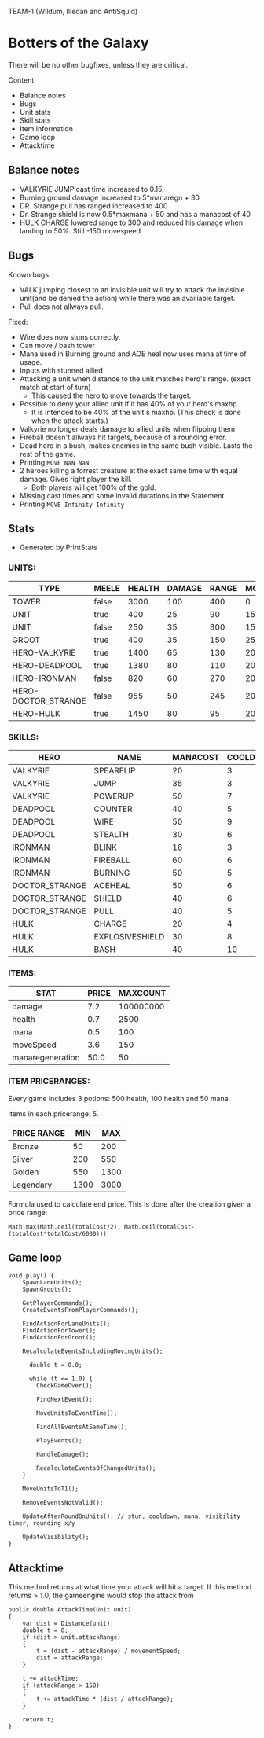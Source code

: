 TEAM-1 (Wildum, Illedan and AntiSquid)
# Botters of the Galaxy

There will be no other bugfixes, unless they are critical.

Content:
- Balance notes
- Bugs
- Unit stats
- Skill stats
- Item information
- Game loop
- Attacktime

## Balance notes
- VALKYRIE JUMP cast time increased to 0.15. 
- Burning ground damage increased to 5*manaregn + 30
- DR. Strange pull has ranged increased to 400
- Dr. Strange shield is now 0.5*maxmana + 50 and has a manacost of 40
- HULK CHARGE lowered range to 300 and reduced his damage when landing to 50%. Still -150 movespeed

## Bugs

Known bugs:
- VALK jumping closest to an invisible unit will try to attack the invisible unit(and be denied the action) while there was an availiable target.
- Pull does not allways pull. 

Fixed:
- Wire does now stuns correctly.
- Can move / bash tower
- Mana used in Burning ground and AOE heal now uses mana at time of usage.
- Inputs with stunned allied
- Attacking a unit when distance to the unit matches hero's range. (exact match at start of turn)
	- This caused the hero to move towards the target.
- Possible to deny your allied unit if it has 40% of your hero's maxhp. 
   - It is intended to be 40% of the unit's maxhp. (This check is done when the attack starts.)
- Valkyrie no longer deals damage to allied units when flipping them
- Fireball doesn't allways hit targets, because of a rounding error.
- Dead hero in a bush, makes enemies in the same bush visible. Lasts the rest of the game.
- Printing `MOVE NaN NaN`
- 2 heroes killing a forrest creature at the exact same time with equal damage. Gives right player the kill.
   - Both players will get 100% of the gold.
- Missing cast times and some invalid durations in the Statement.
- Printing `MOVE Infinity Infinity`

## Stats
 - Generated by PrintStats
 
### UNITS:

|TYPE|MEELE|HEALTH|DAMAGE|RANGE|MOVESPEED|ATTACKTIME|GOLD|MANA|MANAREG|
|--|--|--|--|--|--|--|--|--|--|
|TOWER|false|3000|100|400|0|0.2|0|0|0|
|UNIT|true|400|25|90|150|0.2|30|0|0|
|UNIT|false|250|35|300|150|0.2|50|0|0|
|GROOT|true|400|35|150|250|0.2|100|0|0|
|HERO-VALKYRIE|true|1400|65|130|200|0.1|300|155|2|
|HERO-DEADPOOL|true|1380|80|110|200|0.1|300|100|1|
|HERO-IRONMAN|false|820|60|270|200|0.1|300|200|2|
|HERO-DOCTOR_STRANGE|false|955|50|245|200|0.1|300|300|2|
|HERO-HULK|true|1450|80|95|200|0.1|300|90|1|

### SKILLS:

|HERO|NAME|MANACOST|COOLDOWN|DURATION|CASTTIME|RANGE|TARGETTYPE|TARGETTEAM|
|--|--|--|--|--|--|--|--|--|
|VALKYRIE|SPEARFLIP|20|3|1|0.0|155|UNIT|BOTH|
|VALKYRIE|JUMP|35|3|1|0.15|250|POSITION|ENEMY|
|VALKYRIE|POWERUP|50|7|4|0.0|0|SELF|NONE|
|DEADPOOL|COUNTER|40|5|1|0.0|350|SELF|ENEMY|
|DEADPOOL|WIRE|50|9|2|0.0|200|POSITION|ENEMY|
|DEADPOOL|STEALTH|30|6|5|1.0|0|POSITION|NONE|
|IRONMAN|BLINK|16|3|1|0.05|200|POSITION|NONE|
|IRONMAN|FIREBALL|60|6|1|0.0|900|POSITION|ENEMY|
|IRONMAN|BURNING|50|5|1|0.01|250|POSITION|ENEMY|
|DOCTOR_STRANGE|AOEHEAL|50|6|1|0.01|250|POSITION|ALLIED|
|DOCTOR_STRANGE|SHIELD|40|6|3|0.0|500|UNIT|ALLIED|
|DOCTOR_STRANGE|PULL|40|5|1|0.1|400|UNIT|BOTH|
|HULK|CHARGE|20|4|1|0.05|300|UNIT|ENEMY|
|HULK|EXPLOSIVESHIELD|30|8|4|0.0|100|SELF|ENEMY|
|HULK|BASH|40|10|2|0.1|150|UNIT|ENEMY|

### ITEMS:

|STAT|PRICE|MAXCOUNT|
|--|--|--|
|damage|7.2|100000000|
|health|0.7|2500|
|mana|0.5|100|
|moveSpeed|3.6|150|
|manaregeneration|50.0|50|

### ITEM PRICERANGES:

Every game includes 3 potions: 500 health, 100 health and 50 mana.

Items in each pricerange: 5.


|PRICE RANGE|MIN|MAX|
|--|--|--|
|Bronze|50|200|
|Silver|200|550|
|Golden|550|1300|
|Legendary|1300|3000|

Formula used to calculate end price. This is done after the creation given a price range:
```
Math.max(Math.ceil(totalCost/2), Math.ceil(totalCost-(totalCost*totalCost/6000)))
```

## Game loop

```
void play() {
	SpawnLaneUnits();
	SpawnGroots();

	GetPlayerCommands();
	CreateEventsFromPlayerCommands();
	
	FindActionForLaneUnits();
	FindActionForTower();
	FindActionForGroot();
	
	RecalculateEventsIncludingMovingUnits();

	  double t = 0.0;

	  while (t <= 1.0) {
	  	CheckGameOver();
		
		FindNextEvent();
		
		MoveUnitsToEventTime();
		
		FindAllEventsAtSameTime();
		
		PlayEvents();
		
		HandleDamage();
		
		RecalculateEventsOfChangedUnits();
  	}
	
	MoveUnitsToT1();
	
	RemoveEventsNotValid(); 
	
	UpdateAfterRoundOnUnits(); // stun, cooldown, mana, visibility timer, rounding x/y
	
	UpdateVisibility();
}
```


## Attacktime

This method returns at what time your attack will hit a target. If this method returns > 1.0, the gameengine would stop the attack from 


```
public double AttackTime(Unit unit)
{
	var dist = Distance(unit);
	double t = 0;
	if (dist > unit.attackRange)
	{
		t = (dist - attackRange) / movementSpeed;
		dist = attackRange;
	}

	t += attackTime;
	if (attackRange > 150)
	{
		t += attackTime * (dist / attackRange);
	}

	return t;
}

